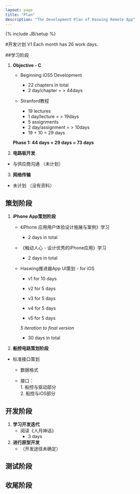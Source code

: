 ```yaml
---
layout: page
title: "Plan"
description: "The Development Plan of Haswing Remote App"
---
```

{% include JB/setup %}

#开发计划 V1
Each month has 26 work days.

##学习阶段
1. **Objective - C**
	  
	- Beginning iOS5 Development 
		  
		* 22 chapters in total
		* 2 day/chapter = > 44days  
	  
	- Stranford教程
  		* 19 lectures
  		* 1 day/lecture = > 19days
  		* 5 assignments
   		* 2 day/assignment = > 10days
  		* 19 + 10 = 29 days       
 
	**Phase 1: 44 days + 29 days = 73 days**  	

2. **电路板开发**
  
- 与供应商沟通 （未计划）

3. **网络传输**
  
- 未计划 （没有资料）

## 策划阶段
1. **iPhone App策划阶段**  
	- 《iPhone 应用用户体验设计施展与案例》学习
	  
		* 2 days in total  

	  
	- 《触动人心 - 设计优秀的iPhone应用》学习
	  
		* 2 days in total  

	  
	- Haswing推进器App UI策划 - for iOS 
	  
		* v1 for 10 days
			  
		* v2 for 5 days
			  
		* v3 for 5 days
			  
		* v4 for 5 days
			  
		* v5 for 5 days</br>
	  
		*5 iteration to final version*    
		  
		* 30 days in total  

  
2. **船控电路策划阶段**    

- 标准接口策划  

	* 数据格式  

	* 接口：<br/>1. 船控与驱动部分<br/>2. 船控与iOS部分

## 开发阶段
1. **学习开发迭代**  
	- 阅读《人月神话》
		* 3 days  
2. **进行原型开发**  
	- （开发途径未确定）  

## 测试阶段
## 收尾阶段
